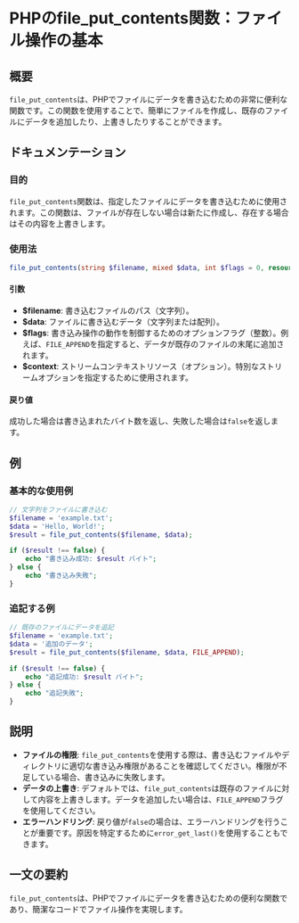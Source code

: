 <!--
Meta Description: # PHPのfile_put_contents関数：ファイル操作の基本 ## 概要 `file_put_contents`は、PHPでファイルにデータを書き込むための非常に便利な関数です。この関数を使用することで、簡単にファイルを作成し、既存のファイルにデータを追加したり、上書きしたりすることができ...
Meta Keywords: file_put_contents, filename, data, result, false
-->

# PHPのfile_put_contents関数：ファイル操作の基本

## 概要
`file_put_contents`は、PHPでファイルにデータを書き込むための非常に便利な関数です。この関数を使用することで、簡単にファイルを作成し、既存のファイルにデータを追加したり、上書きしたりすることができます。

## ドキュメンテーション
### 目的
`file_put_contents`関数は、指定したファイルにデータを書き込むために使用されます。この関数は、ファイルが存在しない場合は新たに作成し、存在する場合はその内容を上書きします。

### 使用法
```php
file_put_contents(string $filename, mixed $data, int $flags = 0, resource|null $context = null): int|false
```

#### 引数
- **$filename**: 書き込むファイルのパス（文字列）。
- **$data**: ファイルに書き込むデータ（文字列または配列）。
- **$flags**: 書き込み操作の動作を制御するためのオプションフラグ（整数）。例えば、`FILE_APPEND`を指定すると、データが既存のファイルの末尾に追加されます。
- **$context**: ストリームコンテキストリソース（オプション）。特別なストリームオプションを指定するために使用されます。

#### 戻り値
成功した場合は書き込まれたバイト数を返し、失敗した場合は`false`を返します。

## 例
### 基本的な使用例
```php
// 文字列をファイルに書き込む
$filename = 'example.txt';
$data = 'Hello, World!';
$result = file_put_contents($filename, $data);

if ($result !== false) {
    echo "書き込み成功: $result バイト";
} else {
    echo "書き込み失敗";
}
```

### 追記する例
```php
// 既存のファイルにデータを追記
$filename = 'example.txt';
$data = '追加のデータ';
$result = file_put_contents($filename, $data, FILE_APPEND);

if ($result !== false) {
    echo "追記成功: $result バイト";
} else {
    echo "追記失敗";
}
```

## 説明
- **ファイルの権限**: `file_put_contents`を使用する際は、書き込むファイルやディレクトリに適切な書き込み権限があることを確認してください。権限が不足している場合、書き込みに失敗します。
- **データの上書き**: デフォルトでは、`file_put_contents`は既存のファイルに対して内容を上書きします。データを追加したい場合は、`FILE_APPEND`フラグを使用してください。
- **エラーハンドリング**: 戻り値が`false`の場合は、エラーハンドリングを行うことが重要です。原因を特定するために`error_get_last()`を使用することもできます。

## 一文の要約
`file_put_contents`は、PHPでファイルにデータを書き込むための便利な関数であり、簡潔なコードでファイル操作を実現します。